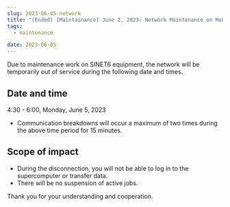 ```yaml
---
slug: 2023-06-05-network
title: "(Ended) [Maintainance] June 2, 2023: Network Maintenance on Monday, June 5, 2023"
tags:
  - maintenance

date: 2023-06-05
---
```




Due to maintenance work on SINET6 equipment, the network will be temporarily out of service during the following date and times.


<!-- truncate -->

## Date and time

4:30 - 6:00, Monday, June 5, 2023
- Communication breakdowns will occur a maximum of two times during the above time period for 15 minutes.


## Scope of impact
- During the disconnection, you will not be able to log in to the supercomputer or transfer data.
- There will be no suspension of active jobs.

Thank you for your understanding and cooperation.

